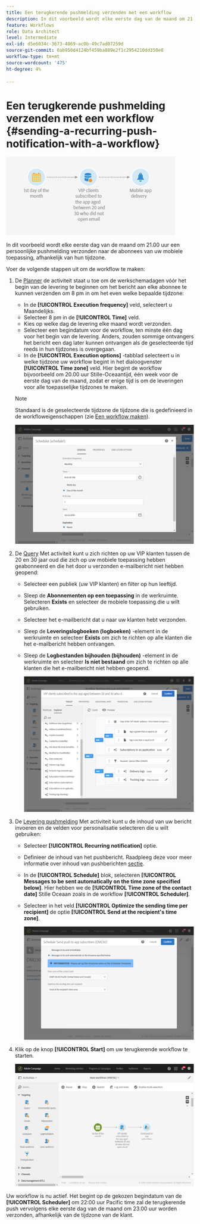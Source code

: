 ```yaml
---
title: Een terugkerende pushmelding verzenden met een workflow
description: In dit voorbeeld wordt elke eerste dag van de maand om 21.00 uur een gepersonaliseerd pushbericht verzonden naar de abonnees van uw mobiele toepassing, afhankelijk van hun tijdzones
feature: Workflows
role: Data Architect
level: Intermediate
exl-id: d5e6034c-3673-4069-ac0b-49c7ad07259d
source-git-commit: 0ab950d4124bf459ba889e2f1c2954210dd350e0
workflow-type: tm+mt
source-wordcount: '475'
ht-degree: 4%

---
```


# Een terugkerende pushmelding verzenden met een workflow {#sending-a-recurring-push-notification-with-a-workflow}

![](assets/wkf_push_example_1.png)

In dit voorbeeld wordt elke eerste dag van de maand om 21.00 uur een persoonlijke pushmelding verzonden naar de abonnees van uw mobiele toepassing, afhankelijk van hun tijdzone.

Voer de volgende stappen uit om de workflow te maken:

1. De [Planner](../../automating/using/scheduler.md) de activiteit staat u toe om de werkschemadagen vóór het begin van de levering te beginnen om het bericht aan elke abonnee te kunnen verzenden om 8 pm in om het even welke bepaalde tijdzone:

   * In de **[!UICONTROL Execution frequency]** veld, selecteert u Maandelijks.
   * Selecteer 8 pm in de **[!UICONTROL Time]** veld.
   * Kies op welke dag de levering elke maand wordt verzonden.
   * Selecteer een begindatum voor de workflow, ten minste één dag voor het begin van de levering. Anders, zouden sommige ontvangers het bericht een dag later kunnen ontvangen als de geselecteerde tijd reeds in hun tijdzones is overgegaan.
   * In de **[!UICONTROL Execution options]** -tabblad selecteert u in welke tijdzone uw workflow begint in het dialoogvenster **[!UICONTROL Time zone]** veld. Hier begint de workflow bijvoorbeeld om 20.00 uur Stille-Oceaantijd, één week voor de eerste dag van de maand, zodat er enige tijd is om de leveringen voor alle toepasselijke tijdzones te maken.

   >[!NOTE]
   >
   >Standaard is de geselecteerde tijdzone de tijdzone die is gedefinieerd in de workfloweigenschappen (zie [Een workflow maken](../../automating/using/building-a-workflow.md)).

   ![](assets/wkf_push_example_5.png)

1. De [Query](../../automating/using/query.md) Met activiteit kunt u zich richten op uw VIP klanten tussen de 20 en 30 jaar oud die zich op uw mobiele toepassing hebben geabonneerd en die het door u verzonden e-mailbericht niet hebben geopend:

   * Selecteer een publiek (uw VIP klanten) en filter op hun leeftijd.
   * Sleep de **Abonnementen op een toepassing** in de werkruimte. Selecteren **Exists** en selecteer de mobiele toepassing die u wilt gebruiken.
   * Selecteer het e-mailbericht dat u naar uw klanten hebt verzonden.
   * Sleep de **Leveringslogboeken (logboeken)** -element in de werkruimte en selecteer **Exists** om zich te richten op alle klanten die het e-mailbericht hebben ontvangen.
   * Sleep de **Logbestanden bijhouden (bijhouden)** -element in de werkruimte en selecteer **Is niet bestaand** om zich te richten op alle klanten die het e-mailbericht niet hebben geopend.

      ![](assets/wkf_push_example_2.png)

1. De [Levering pushmelding](../../automating/using/push-notification-delivery.md) Met activiteit kunt u de inhoud van uw bericht invoeren en de velden voor personalisatie selecteren die u wilt gebruiken:

   * Selecteer **[!UICONTROL Recurring notification]** optie.
   * Definieer de inhoud van het pushbericht. Raadpleeg deze voor meer informatie over inhoud van pushberichten [sectie](../../channels/using/preparing-and-sending-a-push-notification.md).
   * In de **[!UICONTROL Schedule]** blok, selecteren **[!UICONTROL Messages to be sent automatically on the time zone specified below]**. Hier hebben we de **[!UICONTROL Time zone of the contact date]** Stille Oceaan zoals in de workflow **[!UICONTROL Scheduler]**.
   * Selecteer in het veld **[!UICONTROL Optimize the sending time per recipient]** de optie **[!UICONTROL Send at the recipient's time zone]**.

      ![](assets/wkf_push_example_4.png)

1. Klik op de knop **[!UICONTROL Start]** om uw terugkerende workflow te starten.

   ![](assets/wkf_push_example_3.png)

Uw workflow is nu actief. Het begint op de gekozen begindatum van de **[!UICONTROL Scheduler]** om 22:00 uur Pacific time zal de terugkerende push vervolgens elke eerste dag van de maand om 23.00 uur worden verzonden, afhankelijk van de tijdzone van de klant.
